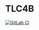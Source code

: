 TLC4B
=====

[![GitLab CI](https://gitlab.cs.uni-duesseldorf.de/general/stups/tlc4b/badges/develop/pipeline.svg)](https://gitlab.cs.uni-duesseldorf.de/general/stups/tlc4b/pipelines)
